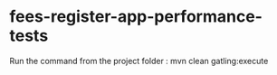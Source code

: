 # fees-register-app-performance-tests

Run the command from the project folder : mvn clean gatling:execute